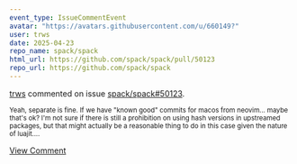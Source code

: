 ```yaml
---
event_type: IssueCommentEvent
avatar: "https://avatars.githubusercontent.com/u/660149?"
user: trws
date: 2025-04-23
repo_name: spack/spack
html_url: https://github.com/spack/spack/pull/50123
repo_url: https://github.com/spack/spack
---
```


<a href='https://github.com/trws' target='_blank'>trws</a> commented on issue <a href='https://github.com/spack/spack/pull/50123' target='_blank'>spack/spack#50123</a>.

<small>Yeah, separate is fine.  If we have "known good" commits for macos from neovim... maybe that's ok?  I'm not sure if there is still a prohibition on using hash versions in upstreamed packages, but that might actually be a reasonable thing to do in this case given the nature of luajit....</small>

<a href='https://github.com/spack/spack/pull/50123' target='_blank'>View Comment</a>